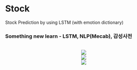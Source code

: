 # Stock

Stock Prediction by using LSTM (with emotion dictionary)
<br>
### Something new learn - LSTM, NLP(Mecab), 감성사전
<br>

<center><img src="https://user-images.githubusercontent.com/43517509/103452207-23c72000-4d10-11eb-8189-c6371326de42.png"></center>
<center><img src="https://user-images.githubusercontent.com/43517509/103452212-2f1a4b80-4d10-11eb-8169-11722640303b.png"></center>
<center><img src="https://user-images.githubusercontent.com/43517509/103452217-40fbee80-4d10-11eb-822d-38faac380966.png"></center>
